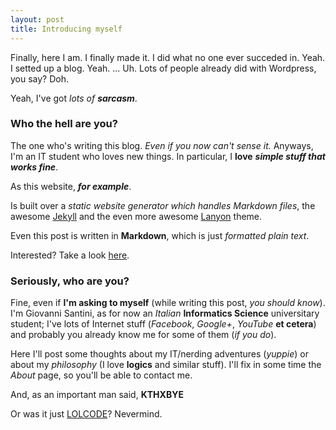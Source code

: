 ```yaml
---
layout: post
title: Introducing myself
---
```


Finally, here I am.
I finally made it.
I did what no one ever succeded in.
Yeah.
I setted up a blog.
Yeah.
... Uh.
Lots of people already did with Wordpress, you say?
Doh.

Yeah, I've got *lots of* ***sarcasm***.

### Who the hell are you?

The one who's writing this blog. *Even if you now can't sense it.*
Anyways, I'm an IT student who loves new things. In particular, I **love**
***simple stuff that works fine***.

As this website, ***for example***.

Is built over a *static website generator which handles Markdown files*, the
awesome [Jekyll](http://jeyllrb.com) and the even more awesome
[Lanyon](http://lanyon.getpoole.com/) theme.

Even this post is written in **Markdown**, which is just *formatted plain text*.

Interested? Take a look [here](http://daringfireball.net/projects/markdown/).

### Seriously, who are you?

Fine, even if **I'm asking to myself** (while writing this post, *you should know*).
I'm Giovanni Santini, as for now an *Italian* **Informatics Science**
universitary student; I've lots of Internet stuff (*Facebook*, *Google+*,
*YouTube* **et cetera**) and probably you already know me for some of them
(*if you do*).

Here I'll post some thoughts about my IT/nerding adventures (*yuppie*) or about
my *philosophy* (I love **logics** and similar stuff).
I'll fix in some time the *About* page, so you'll be able to contact me.

And, as an important man said,
**KTHXBYE**

Or was it just [LOLCODE](http://lolcode.org)? Nevermind.

